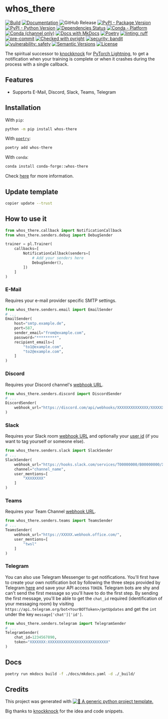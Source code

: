 # whos_there

<!--- BADGES: START --->
[![Build](https://github.com/twsl/whos-there/actions/workflows/build.yaml/badge.svg)](https://github.com/twsl/whos-there/actions/workflows/build.yaml)
[![Documentation](https://github.com/twsl/whos-there/actions/workflows/docs.yaml/badge.svg)](https://github.com/twsl/whos-there/actions/workflows/docs.yaml)
![GitHub Release](https://img.shields.io/github/v/release/twsl/whos-there?include_prereleases)
[![PyPI - Package Version](https://img.shields.io/pypi/v/whos-there?logo=pypi&style=flat&color=orange)](https://pypi.org/project/whos-there/)
[![PyPI - Python Version](https://img.shields.io/pypi/pyversions/whos-there?logo=pypi&style=flat&color=blue)](https://pypi.org/project/whos-there/)
[![Dependencies Status](https://img.shields.io/badge/dependencies-up%20to%20date-brightgreen.svg)](https://github.com/twsl/whos-there/pulls?utf8=%E2%9C%93&q=is:pr%20author:app/dependabot)
[![Conda - Platform](https://img.shields.io/conda/pn/conda-forge/whos-there?logo=anaconda&style=flat)](https://anaconda.org/conda-forge/whos-there)
[![Conda (channel only)](https://img.shields.io/conda/vn/conda-forge/whos-there?logo=anaconda&style=flat&color=orange)](https://anaconda.org/conda-forge/whos-there)
[![Docs with MkDocs](https://img.shields.io/badge/MkDocs-docs?style=flat&logo=materialformkdocs&logoColor=white&color=%23526CFE)](https://squidfunk.github.io/mkdocs-material/)
[![Poetry](https://img.shields.io/endpoint?url=https://python-poetry.org/badge/v0.json)](https://python-poetry.org/)
[![linting: ruff](https://img.shields.io/endpoint?url=https://raw.githubusercontent.com/astral-sh/ruff/main/assets/badge/v2.json)](https://github.com/astral-sh/ruff)
[![pre-commit](https://img.shields.io/badge/pre--commit-enabled-brightgreen?logo=pre-commit)](.pre-commit-config.yaml)
[![Checked with pyright](https://microsoft.github.io/pyright/img/pyright_badge.svg)](https://microsoft.github.io/pyright/)
[![security: bandit](https://img.shields.io/badge/security-bandit-yellow.svg)](https://github.com/PyCQA/bandit)
[![vulnerability: safety](https://img.shields.io/badge/vulnerability-safety-yellow.svg)](https://github.com/pyupio/safety)
[![Semantic Versions](https://img.shields.io/badge/%20%20%F0%9F%93%A6%F0%9F%9A%80-semantic--versions-e10079.svg)](https://github.com/twsl/whos-there/releases)
[![License](https://img.shields.io/badge/license-MIT-blue)](LICENSE)
<!--- BADGES: END --->

The spiritual successor to [knockknock](https://github.com/huggingface/knockknock) for [PyTorch Lightning](https://github.com/PyTorchLightning/pytorch-lightning), to get a notification when your training is complete or when it crashes during the process with a single callback.


## Features

- Supports E-Mail, Discord, Slack, Teams, Telegram


## Installation

With `pip`:
```bash
python -m pip install whos-there
```

With [`poetry`](https://python-poetry.org/):
```bash
poetry add whos-there
```

With `conda`:

```bash
conda install conda-forge::whos-there
```
Check [here](https://github.com/conda-forge/whos-there-feedstock) for more information.


## Update template

```bash
copier update --trust
```


## How to use it

```python
from whos_there.callback import NotificationCallback
from whos_there.senders.debug import DebugSender

trainer = pl.Trainer(
    callbacks=[
        NotificationCallback(senders=[
            # Add your senders here
            DebugSender(),
        ])
    ]
)
```

### E-Mail
Requires your e-mail provider specific SMTP settings.

```python
from whos_there.senders.email import EmailSender
# ...
EmailSender(
    host="smtp.example.de",
    port=587,
    sender_email="from@example.com",
    password="*********",
    recipient_emails=[
        "to1@example.com",
        "to2@example.com",
    ]
)
```

### Discord
Requires your Discord channel's [webhook URL](https://support.discordapp.com/hc/en-us/articles/228383668-Intro-to-Webhooks).

```python
from whos_there.senders.discord import DiscordSender
# ...
DiscordSender(
    webhook_url="https://discord.com/api/webhooks/XXXXXXXXXXXXXX/XXXXXXXXXXXXXXXXXXXXXXXXXXXXXX"
)
```

### Slack
Requires your Slack room [webhook URL](https://api.slack.com/incoming-webhooks#create_a_webhook) and optionally your [user id](https://api.slack.com/methods/users.identity) (if you want to tag yourself or someone else).

```python
from whos_there.senders.slack import SlackSender
# ...
SlackSender(
    webhook_url="https://hooks.slack.com/services/T00000000/B00000000/XXXXXXXXXXXXXXXXXXXXXXXX",   # gitleaks:allow
    channel="channel_name",
    user_mentions=[
        "XXXXXXXX"
    ]
)
```

### Teams
Requires your Team Channel [webhook URL](https://docs.microsoft.com/en-us/microsoftteams/platform/concepts/connectors/connectors-using).

```python
from whos_there.senders.teams import TeamsSender
# ...
TeamsSender(
    webhook_url="https://XXXXX.webhook.office.com/",
    user_mentions=[
        "twsl"
    ]
)
```

### Telegram
You can also use Telegram Messenger to get notifications. You'll first have to create your own notification bot by following the three steps provided by Telegram [here](https://core.telegram.org/bots#6-botfather) and save your API access `TOKEN`.
Telegram bots are shy and can't send the first message so you'll have to do the first step. By sending the first message, you'll be able to get the `chat_id` required (identification of your messaging room) by visiting `https://api.telegram.org/bot<YourBOTToken>/getUpdates` and get the `int` under the key `message['chat']['id']`.

```python
from whos_there.senders.telegram import TelegramSender
# ...
TelegramSender(
    chat_id=1234567890,
    token="XXXXXXX:XXXXXXXXXXXXXXXXXXXXXXXXXXX"
)
```


## Docs

```bash
poetry run mkdocs build -f ./docs/mkdocs.yaml -d ./_build/
```


## Credits

This project was generated with [![🚀 A generic python project template.](https://img.shields.io/badge/python--project--template-%F0%9F%9A%80-brightgreen)](https://github.com/twsl/python-project-template)

Big thanks to [knockknock](https://github.com/huggingface/knockknock) for the idea and code snippets.
